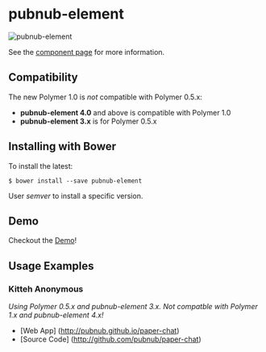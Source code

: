 
pubnub-element
================

![pubnub-element](http://www.pubnub.com/blog/wp-content/uploads/2015/01/pubnub-polymer.png "PubNub x Polymer")

See the [component page](http://pubnub.github.io/pubnub-polymer) for more information.

## Compatibility

The new Polymer 1.0 is *not* compatible with Polymer 0.5.x:

- **pubnub-element 4.0** and above is compatible with Polymer 1.0
- **pubnub-element 3.x** is for Polymer 0.5.x

## Installing with Bower

To install the latest:

`$ bower install --save pubnub-element`

User *semver* to install a specific version.

## Demo

Checkout the [Demo](http://pubnub.github.io/pubnub-polymer/components/pubnub-element/demo.html)!

## Usage Examples

### Kitteh Anonymous 
*Using Polymer 0.5.x and pubnub-element 3.x. Not compatble with Polymer 1.x and pubnub-element 4.x!*

- [Web App] (http://pubnub.github.io/paper-chat)
- [Source Code] (http://github.com/pubnub/paper-chat)

